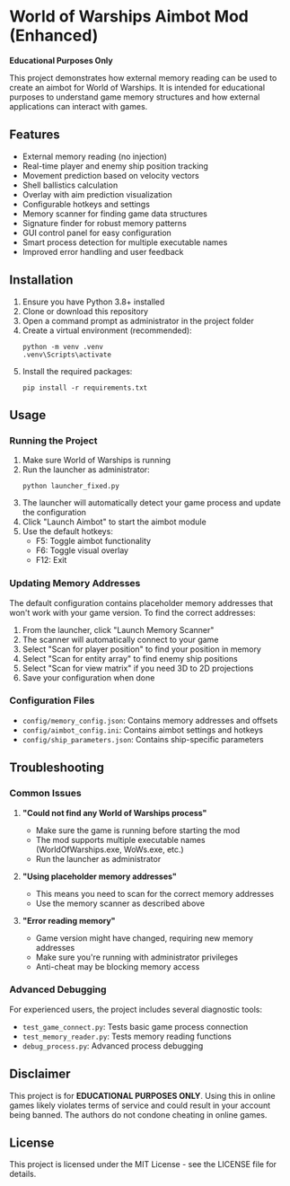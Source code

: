 # World of Warships Aimbot Mod (Enhanced)

**Educational Purposes Only**

This project demonstrates how external memory reading can be used to create an aimbot for World of Warships. It is intended for educational purposes to understand game memory structures and how external applications can interact with games.

## Features

- External memory reading (no injection)
- Real-time player and enemy ship position tracking
- Movement prediction based on velocity vectors
- Shell ballistics calculation
- Overlay with aim prediction visualization
- Configurable hotkeys and settings
- Memory scanner for finding game data structures
- Signature finder for robust memory patterns
- GUI control panel for easy configuration
- Smart process detection for multiple executable names
- Improved error handling and user feedback

## Installation

1. Ensure you have Python 3.8+ installed
2. Clone or download this repository
3. Open a command prompt as administrator in the project folder
4. Create a virtual environment (recommended):
   ```
   python -m venv .venv
   .venv\Scripts\activate
   ```
5. Install the required packages:
   ```
   pip install -r requirements.txt
   ```

## Usage

### Running the Project

1. Make sure World of Warships is running
2. Run the launcher as administrator:
   ```
   python launcher_fixed.py
   ```
3. The launcher will automatically detect your game process and update the configuration
4. Click "Launch Aimbot" to start the aimbot module
5. Use the default hotkeys:
   - F5: Toggle aimbot functionality
   - F6: Toggle visual overlay
   - F12: Exit

### Updating Memory Addresses

The default configuration contains placeholder memory addresses that won't work with your game version. To find the correct addresses:

1. From the launcher, click "Launch Memory Scanner"
2. The scanner will automatically connect to your game
3. Select "Scan for player position" to find your position in memory
4. Select "Scan for entity array" to find enemy ship positions
5. Select "Scan for view matrix" if you need 3D to 2D projections
6. Save your configuration when done

### Configuration Files

- `config/memory_config.json`: Contains memory addresses and offsets
- `config/aimbot_config.ini`: Contains aimbot settings and hotkeys
- `config/ship_parameters.json`: Contains ship-specific parameters

## Troubleshooting

### Common Issues

1. **"Could not find any World of Warships process"**
   - Make sure the game is running before starting the mod
   - The mod supports multiple executable names (WorldOfWarships.exe, WoWs.exe, etc.)
   - Run the launcher as administrator

2. **"Using placeholder memory addresses"**
   - This means you need to scan for the correct memory addresses
   - Use the memory scanner as described above

3. **"Error reading memory"**
   - Game version might have changed, requiring new memory addresses
   - Make sure you're running with administrator privileges
   - Anti-cheat may be blocking memory access

### Advanced Debugging

For experienced users, the project includes several diagnostic tools:

- `test_game_connect.py`: Tests basic game process connection
- `test_memory_reader.py`: Tests memory reading functions
- `debug_process.py`: Advanced process debugging

## Disclaimer

This project is for **EDUCATIONAL PURPOSES ONLY**. Using this in online games likely violates terms of service and could result in your account being banned. The authors do not condone cheating in online games.

## License

This project is licensed under the MIT License - see the LICENSE file for details.
